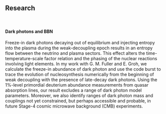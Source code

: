 ## Research
<br/>

#### Dark photons and BBN
Freeze-in dark photons decaying out of equilibrium and injecting entropy into the plasma during the weak-decoupling epoch results in an entropy flow between the neutrino and plasma sectors. This effect alters the time-temperature-scale factor relation and the phasing of the nuclear reactions involving light elements. In my work with G. M. Fuller and E. Groh, we calculate the freeze-in abundance of dark photon and use the code burst to trace the evolution of nucleosynthesis numerically from the beginning of weak decoupling with the presence of late-decay dark photons. Using the 1%-level primordial deuterium abundance measurements from quasar absorption lines, our result excludes a range of dark photon model parameters. Moreover, we also identify ranges of dark photon mass and couplings not yet constrained, but perhaps accessible and probable, in future Stage-4 cosmic microwave background (CMB) experiments.
